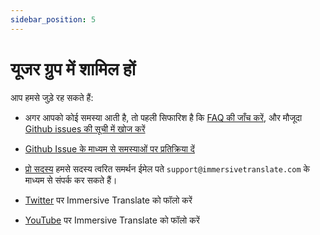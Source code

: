 ```yaml
---
sidebar_position: 5
---
```


# यूजर ग्रुप में शामिल हों

आप हमसे जुड़े रह सकते हैं:

- अगर आपको कोई समस्या आती है, तो पहली सिफारिश है कि [FAQ की जाँच करें](/docs/faq/), और मौजूदा [Github issues की सूची में खोज करें](https://github.com/immersive-translate/immersive-translate/issues/)
- [Github Issue के माध्यम से समस्याओं पर प्रतिक्रिया दें](https://github.com/immersive-translate/immersive-translate/issues/)
- [प्रो सदस्य](https://immersivetranslate.com/en/pricing/) हमसे सदस्य त्वरित समर्थन ईमेल पते `support@immersivetranslate.com` के माध्यम से संपर्क कर सकते हैं।

- [Twitter](https://twitter.com/immersivetrans) पर Immersive Translate को फॉलो करें
- [YouTube](https://www.youtube.com/channel/UCjflHbaIz5bVqv08ZUYMQCA) पर Immersive Translate को फॉलो करें
